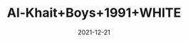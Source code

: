 ---
title: 'Al-Khait+Boys+1991+WHITE'
date: '2021-12-21' 
metatag: '' 
inventory: '4.0' 
draft: false 
# meta description 
shortDescripton: 'Al-Khait+Boys+1991+WHITE'
description: 'Boys'
longdescription: ''
featured: False
# product Price
price: '2730.0'
# Product Short Description
shortDescription: 'Al-Khait+Boys+1991+WHITE'
productID: '9870F201-6762-EC11-995F-005056B3A416'
type: 'products'
category: 'Boys' 
thumnailproduct: 'https://alkhait.eralive.net/images/products/9870F201-6762-EC11-995F-005056B3A4161.png' 
images:
  - image: 'images/products/9870F201-6762-EC11-995F-005056B3A4161.png'  
  - image: 'images/products/9870F201-6762-EC11-995F-005056B3A4162.png'  
  - image: 'images/products/9870F201-6762-EC11-995F-005056B3A4163.png'  
---